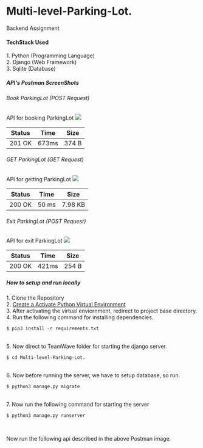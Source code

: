 # Multi-level-Parking-Lot.
Backend Assignment

<h4> TechStack Used</h4>
1. Python (Programming Language)<br>
2. Django (Web Framework)<br>
3. Sqlite (Database)<br>


<h5> API's Postman ScreenShots</h5>
<h6> Book ParkingLot (POST Request)</h6>
API for booking ParkingLot
<img src="https://user-images.githubusercontent.com/34139754/105572902-ee967680-5d7f-11eb-9ccf-0ffffd8bd8e6.png">

| Status  |   Time  |    Size     |
| ------- | ------- | ------------|
| 201 OK  |   673ms |    374 B    |


<h6> GET ParkingLot (GET Request)</h6>
API for getting ParkingLot
<img src="https://user-images.githubusercontent.com/34139754/105572884-d4f52f00-5d7f-11eb-9025-a41b4083e370.png">

| Status  |   Time  |    Size     |
| ------- | ------- | ------------|
| 200 OK  |   50 ms |    7.98 KB  |


<h6> Exit ParkingLot (POST Request)</h6>
API for exit ParkingLot
<img src="https://user-images.githubusercontent.com/34139754/105572883-d32b6b80-5d7f-11eb-9d95-57c40349a62a.png">

| Status  |   Time  |    Size     |
| ------- | ------- | ------------|
| 200 OK  |   421ms |    254 B    |


<h5> How to setup and run locally </h5>
<p>
  1. Clone the Repository <br>
  2. <a href="https://www.geeksforgeeks.org/python-virtual-environment/"> Create a Activate Python Virtual Environment </a></h5><br>
  3. After activating the virtual enviornment, redirect to project base directory. <br>
  4. Run the following command for installing dependencies.
</p>

    $ pip3 install -r requirements.txt

<br>
  5. Now direct to TeamWave folder for starting the django server.

    $ cd Multi-level-Parking-Lot.

<br>
  6. Now before running the server, we have to setup database, so run.
 
    $ python3 manage.py migrate

<br>
  7. Now run the following command for starting the server

    $ python3 manage.py runserver

<br>

Now run the following api described in the above Postman image.
<br>

